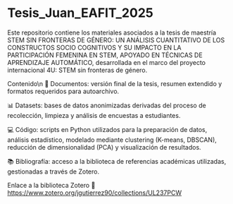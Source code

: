 # Tesis_Juan_EAFIT_2025
Este repositorio contiene los materiales asociados a la tesis de maestría STEM SIN FRONTERAS DE GÉNERO: UN ANÁLISIS CUANTITATIVO DE LOS CONSTRUCTOS SOCIO COGNITIVOS Y SU IMPACTO EN LA PARTICIPACIÓN FEMENINA EN STEM, APOYADO EN TÉCNICAS DE APRENDIZAJE AUTOMÁTICO, desarrollada en el marco del proyecto internacional 4U: STEM sin fronteras de género.

Contenido\n
📄 Documentos: versión final de la tesis, resumen extendido y formatos requeridos para autoarchivo.

📊 Datasets: bases de datos anonimizadas derivadas del proceso de recolección, limpieza y análisis de encuestas a estudiantes.

💻 Código: scripts en Python utilizados para la preparación de datos, análisis estadístico, modelado mediante clustering (K-means, DBSCAN), reducción de dimensionalidad (PCA) y visualización de resultados.

📚 Bibliografía: acceso a la biblioteca de referencias académicas utilizadas, gestionadas a través de Zotero.

Enlace a la biblioteca Zotero
🔗 https://www.zotero.org/jgutierrez90/collections/UL237PCW

